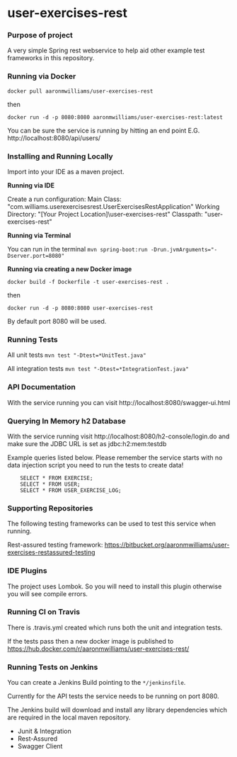 # user-exercises-rest

### Purpose of project
A very simple Spring rest webservice to help aid other example test frameworks in this repository.

### Running via Docker
`docker pull aaronmwilliams/user-exercises-rest`

then

`docker run -d -p 8080:8080 aaronmwilliams/user-exercises-rest:latest`

You can be sure the service is running by hitting an end point E.G. http://localhost:8080/api/users/

### Installing and Running Locally
Import into your IDE as a maven project.

**Running via IDE**

Create a run configuration:
 Main Class:            "com.williams.userexercisesrest.UserExercisesRestApplication"
 Working Directory:     "[Your Project Location]\user-exercises-rest"
 Classpath:             "user-exercises-rest"
 
**Running via Terminal**

 You can run in the terminal `mvn spring-boot:run -Drun.jvmArguments="-Dserver.port=8080"`

**Running via creating a new Docker image**

`docker build -f Dockerfile -t user-exercises-rest .` 

then

`docker run -d -p 8080:8080 user-exercises-rest`

By default port 8080 will be used. 

### Running Tests
All unit tests
`mvn test "-Dtest=*UnitTest.java"`

All integration tests
`mvn test "-Dtest=*IntegrationTest.java"`

### API Documentation
With the service running you can visit http://localhost:8080/swagger-ui.html

### Querying In Memory h2 Database
With the service running visit http://localhost:8080/h2-console/login.do and make sure the JDBC URL is set as jdbc:h2:mem:testdb

Example queries listed below. Please remember the service starts with no data injection script you need to run the tests to create data!

```
    SELECT * FROM EXERCISE;
    SELECT * FROM USER;
    SELECT * FROM USER_EXERCISE_LOG;
 ```

### Supporting Repositories
The following testing frameworks can be used to test this service when running.

Rest-assured testing framework: https://bitbucket.org/aaronmwilliams/user-exercises-restassured-testing

### IDE Plugins
The project uses Lombok. So you will need to install this plugin otherwise you will see compile errors.

### Running CI on Travis
There is .travis.yml created which runs both the unit and integration tests.

If the tests pass then a new docker image is published to https://hub.docker.com/r/aaronmwilliams/user-exercises-rest/

### Running Tests on Jenkins
You can create a Jenkins Build pointing to the `*/jenkinsfile`.

Currently for the API tests the service needs to be running on port 8080.

The Jenkins build will download and install any library dependencies which are required in the local maven repository.

- Junit & Integration
- Rest-Assured
- Swagger Client